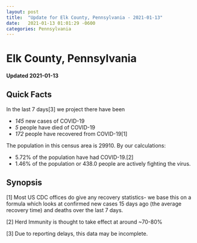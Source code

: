 ```yaml
---
layout: post
title:  "Update for Elk County, Pennsylvania - 2021-01-13"
date:   2021-01-13 01:01:29 -0600
categories: Pennsylvania
---
```


# Elk County, Pennsylvania
#### Updated 2021-01-13

## Quick Facts

In the last 7 days[3] we project there have been
- *145* new cases of COVID-19
- *5* people have died of COVID-19
- *172* people have recovered from COVID-19[1]

The population in this census area is 29910. By our calculations:
- 5.72% of the population have had COVID-19.[2]
- 1.46% of the population or 438.0 people are actively fighting the virus.

## Synopsis




[1] Most US CDC offices do give any recovery statistics- we base this on a formula which looks at confirmed new cases
15 days ago (the average recovery time) and deaths over the last 7 days.

[2] Herd Immunity is thought to take effect at around ~70-80%

[3] Due to reporting delays, this data may be incomplete.
 
    